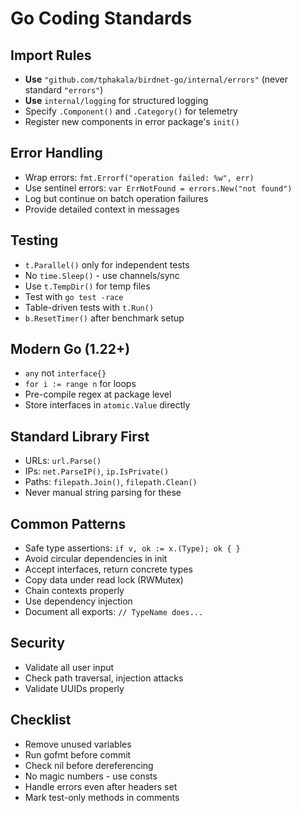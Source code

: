 # Go Coding Standards

## Import Rules
- **Use** `"github.com/tphakala/birdnet-go/internal/errors"` (never standard `"errors"`)
- **Use** `internal/logging` for structured logging
- Specify `.Component()` and `.Category()` for telemetry
- Register new components in error package's `init()`

## Error Handling
- Wrap errors: `fmt.Errorf("operation failed: %w", err)`
- Use sentinel errors: `var ErrNotFound = errors.New("not found")`
- Log but continue on batch operation failures
- Provide detailed context in messages

## Testing
- `t.Parallel()` only for independent tests
- No `time.Sleep()` - use channels/sync
- Use `t.TempDir()` for temp files
- Test with `go test -race`
- Table-driven tests with `t.Run()`
- `b.ResetTimer()` after benchmark setup

## Modern Go (1.22+)
- `any` not `interface{}`
- `for i := range n` for loops
- Pre-compile regex at package level
- Store interfaces in `atomic.Value` directly

## Standard Library First
- URLs: `url.Parse()`
- IPs: `net.ParseIP()`, `ip.IsPrivate()`
- Paths: `filepath.Join()`, `filepath.Clean()`
- Never manual string parsing for these

## Common Patterns
- Safe type assertions: `if v, ok := x.(Type); ok { }`
- Avoid circular dependencies in init
- Accept interfaces, return concrete types
- Copy data under read lock (RWMutex)
- Chain contexts properly
- Use dependency injection
- Document all exports: `// TypeName does...`

## Security
- Validate all user input
- Check path traversal, injection attacks
- Validate UUIDs properly

## Checklist
- Remove unused variables
- Run gofmt before commit
- Check nil before dereferencing
- No magic numbers - use consts
- Handle errors even after headers set
- Mark test-only methods in comments